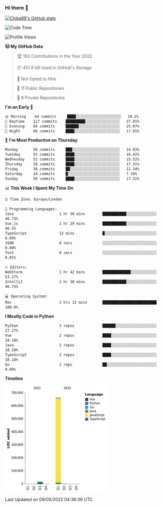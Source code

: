 ### Hi there 👋
[![Chika99's GitHub stats](https://github-readme-stats.vercel.app/api?username=Chika99&count_private=true&show_icons=true)](https://github.com/anuraghazra/github-readme-stats)

<!--START_SECTION:waka-->
![Code Time](http://img.shields.io/badge/Code%20Time-0-blue)

![Profile Views](http://img.shields.io/badge/Profile%20Views-0-blue)

**🐱 My GitHub Data** 

> 🏆 193 Contributions in the Year 2022
 > 
> 📦 451.8 kB Used in GitHub's Storage 
 > 
> 🚫 Not Opted to Hire
 > 
> 📜 11 Public Repositories 
 > 
> 🔑 8 Private Repositories  
 > 
**I'm an Early 🐤** 

```text
🌞 Morning    64 commits     ████░░░░░░░░░░░░░░░░░░░░░   19.1% 
🌆 Daytime    127 commits    █████████░░░░░░░░░░░░░░░░   37.91% 
🌃 Evening    84 commits     ██████░░░░░░░░░░░░░░░░░░░   25.07% 
🌙 Night      60 commits     ████░░░░░░░░░░░░░░░░░░░░░   17.91%

```
📅 **I'm Most Productive on Thursday** 

```text
Monday       50 commits     ███░░░░░░░░░░░░░░░░░░░░░░   14.93% 
Tuesday      55 commits     ████░░░░░░░░░░░░░░░░░░░░░   16.42% 
Wednesday    52 commits     ████░░░░░░░░░░░░░░░░░░░░░   15.52% 
Thursday     58 commits     ████░░░░░░░░░░░░░░░░░░░░░   17.31% 
Friday       38 commits     ██░░░░░░░░░░░░░░░░░░░░░░░   11.34% 
Saturday     24 commits     █░░░░░░░░░░░░░░░░░░░░░░░░   7.16% 
Sunday       58 commits     ████░░░░░░░░░░░░░░░░░░░░░   17.31%

```


📊 **This Week I Spent My Time On** 

```text
⌚︎ Time Zone: Europe/London

💬 Programming Languages: 
Java                     1 hr 30 mins        ███████████░░░░░░░░░░░░░░   46.73% 
Vue.js                   1 hr 29 mins        ███████████░░░░░░░░░░░░░░   46.5% 
TypeScript               12 mins             █░░░░░░░░░░░░░░░░░░░░░░░░   6.69% 
JSON                     0 secs              ░░░░░░░░░░░░░░░░░░░░░░░░░   0.08% 
Text                     0 secs              ░░░░░░░░░░░░░░░░░░░░░░░░░   0.01%

🔥 Editors: 
WebStorm                 1 hr 42 mins        █████████████░░░░░░░░░░░░   53.27% 
IntelliJ                 1 hr 30 mins        ███████████░░░░░░░░░░░░░░   46.73%

💻 Operating System: 
Mac                      3 hrs 12 mins       █████████████████████████   100.0%

```

**I Mostly Code in Python** 

```text
Python                   3 repos             ██████░░░░░░░░░░░░░░░░░░░   27.27% 
Vue                      2 repos             ████░░░░░░░░░░░░░░░░░░░░░   18.18% 
Java                     2 repos             ████░░░░░░░░░░░░░░░░░░░░░   18.18% 
TypeScript               2 repos             ████░░░░░░░░░░░░░░░░░░░░░   18.18% 
Go                       1 repo              ██░░░░░░░░░░░░░░░░░░░░░░░   9.09%

```


**Timeline**

![Chart not found](https://raw.githubusercontent.com/Chika99/Chika99/main/charts/bar_graph.png) 


 Last Updated on 09/05/2022 04:36:39 UTC
<!--END_SECTION:waka-->

<!--
**Chika99/Chika99** is a ✨ _special_ ✨ repository because its `README.md` (this file) appears on your GitHub profile.

Here are some ideas to get you started:

- 🔭 I’m currently working on ...
- 🌱 I’m currently learning ...
- 👯 I’m looking to collaborate on ...
- 🤔 I’m looking for help with ...
- 💬 Ask me about ...
- 📫 How to reach me: ...
- 😄 Pronouns: ...
- ⚡ Fun fact: ...
-->
